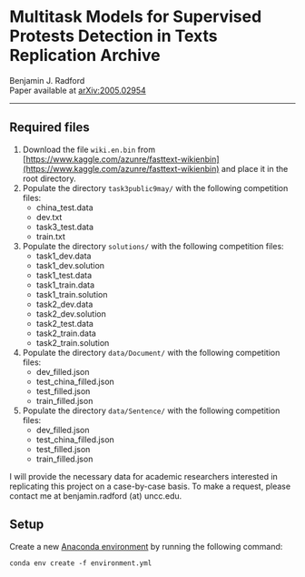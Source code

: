 # Multitask Models for Supervised Protests Detection in Texts Replication Archive

Benjamin J. Radford  
Paper available at [arXiv:2005.02954](https://arxiv.org/abs/2005.02954)

<hr>

## Required files

1. Download the file `wiki.en.bin` from [https://www.kaggle.com/azunre/fasttext-wikienbin](https://www.kaggle.com/azunre/fasttext-wikienbin) and place it in the root directory.
2. Populate the directory `task3public9may/` with the following competition files:
    + china_test.data
    + dev.txt
    + task3_test.data
    + train.txt
3. Populate the directory `solutions/` with the following competition files:
    + task1_dev.data
    + task1_dev.solution
    + task1_test.data
    + task1_train.data
    + task1_train.solution
    + task2_dev.data
    + task2_dev.solution
    + task2_test.data
    + task2_train.data
    + task2_train.solution
4. Populate the directory `data/Document/` with the following competition files:
    + dev_filled.json
    + test_china_filled.json
    + test_filled.json
    + train_filled.json
5. Populate the directory `data/Sentence/` with the following competition files:
    + dev_filled.json
    + test_china_filled.json
    + test_filled.json
    + train_filled.json
    
I will provide the necessary data for academic researchers interested in replicating this project on a case-by-case basis. To make a request, please contact me at benjamin.radford (at) uncc.edu.

## Setup

Create a new [Anaconda environment](https://www.anaconda.com/products/individual) by running the following command:

```
conda env create -f environment.yml
```
